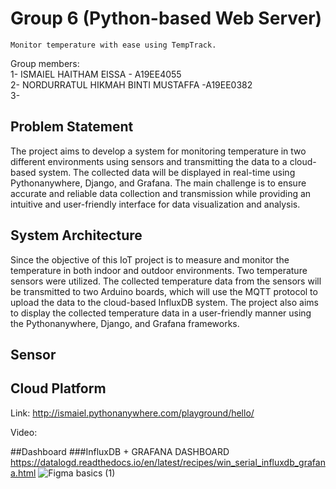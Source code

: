 # Group 6 (Python-based Web Server)

~~~~~~~~~~~~
Monitor temperature with ease using TempTrack.
~~~~~~~~~~~~

Group members:  
1- ISMAIEL HAITHAM EISSA - A19EE4055  
2- NORDURRATUL HIKMAH BINTI MUSTAFFA -A19EE0382  
3-


## Problem Statement

The project aims to develop a system for monitoring temperature in two different environments using sensors 
and transmitting the data to a cloud-based system. The collected data will be displayed in real-time 
using Pythonanywhere, Django, and Grafana. The main challenge is to ensure accurate and reliable data collection 
and transmission while providing an intuitive and user-friendly interface for data visualization and analysis.

## System Architecture

Since the objective of this IoT project is to measure and monitor the temperature in both indoor and outdoor environments. 
Two temperature sensors were utilized. The collected temperature data from the sensors will be transmitted to two Arduino 
boards, which will use the MQTT protocol to upload the data to the cloud-based InfluxDB system. 
The project also aims to display the collected temperature data in a user-friendly manner using 
the Pythonanywhere, Django, and Grafana frameworks. 

## Sensor




## Cloud Platform

Link: http://ismaiel.pythonanywhere.com/playground/hello/

Video: 

##Dashboard
###InfluxDB + GRAFANA DASHBOARD 
https://datalogd.readthedocs.io/en/latest/recipes/win_serial_influxdb_grafana.html
![Figma basics (1)](https://user-images.githubusercontent.com/124263652/236373656-b9343815-68ac-4caf-86bc-162a757ad881.png)
